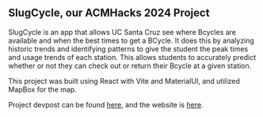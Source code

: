## SlugCycle, our ACMHacks 2024 Project
SlugCycle is an app that allows UC Santa Cruz see where Bcycles are available and when the best times to get a BCycle. It does this by analyzing historic trends and identifying patterns to give the student the peak times and usage trends of each station. This allows students to accurately predict whether or not they can check out or return their Bcycle at a given station.

This project was built using React with Vite and MaterialUI, and utilized MapBox for the map.

Project devpost can be found [here](https://devpost.com/software/slugcycle-8vh7dw), and the website is [here](https://slugcycle.vercel.app/).

